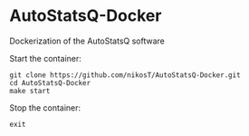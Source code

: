 # AutoStatsQ-Docker
Dockerization of the AutoStatsQ software

Start the container:
```
git clone https://github.com/nikosT/AutoStatsQ-Docker.git
cd AutoStatsQ-Docker
make start
```

Stop the container:
```
exit
```
